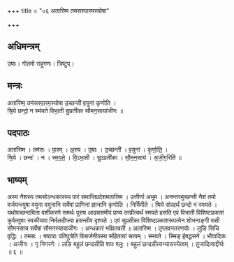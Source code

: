 +++
title = "०६ अतारिष्म तमसस्पारमस्योषा"

+++
## अधिमन्त्रम्
उषाः। गोतमो राहूगणः। त्रिष्टुप्।

## मन्त्रः
अता॑रिष्म॒ तम॑सस्पा॒रम॒स्योषा उ॒च्छन्ती॑ व॒युना॑ कृणोति ।  
श्रि॒ये छन्दो॒ न स्म॑यते विभा॒ती सु॒प्रती॑का सौमन॒साया॑जीगः ॥

## पदपाठः
अता॑रिष्म । तम॑सः । पा॒रम् । अ॒स्य । उ॒षाः । उ॒च्छन्ती॑ । व॒युना॑ । कृ॒णो॒ति॒ ।  
श्रि॒ये । छन्दः॑ । न । स्म॒य॒ते॒ । वि॒ऽभा॒ती । सु॒ऽप्रती॑का । सौ॒म॒न॒साय॑ । अ॒जी॒ग॒रिति॑ ॥

## भाष्यम्
अस्य नैशस्य तमसोऽन्धकारस्य पारं समाप्तिप्रदेशमतारिष्म । उत्तीर्णा अभूम । अनन्तरमुच्छन्ती नैशं तमो वर्जयन्त्युषा वयुना वयुनानि सर्वेषां प्राणिनां ज्ञानानि कृणोति । निर्मिमीते । श्रिये संपदर्थं छन्दो न स्मयते । यथोपच्छन्दयिता वशीकरणे समर्थः पुरुष आढ्यसमीपं प्राप्य तत्प्रीत्यर्थं स्मयते हसति एवं विभाती विशिष्टप्रकाशं कुर्वत्युषाः स्वकीयया निर्मलदीप्त्या हसन्तीव दृश्यते । एवं सुप्रतीका विशिष्टप्रकाशरूपत्वेन शोभनाङ्गी सती सौमनसाय सर्वेषां सौमनस्यायाजीगः । अन्धकारं भक्षितवती ॥ अतारिष्म । तृप्लवनतरणयोः । लुङि सिचि वृद्धिः । तमसः । षष्ठ्याः पतिपुत्रेति विसर्जनीयस्य संहितायां सत्वम् । स्मयते । स्मिङ् ईषद्धसने । भौवादिकः । अजीगः । गृ निगरणे । लङि बहुलं छन्दसीति शपः श्लुः । बहुलं छन्दसीत्यभ्यासस्येत्वम् । तुजादित्वाद्दीर्घः ॥ ६ ॥‍